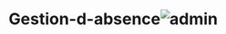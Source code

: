# Gestion-d-absence![admin](https://user-images.githubusercontent.com/57708186/107503473-4a436b00-6b9a-11eb-8970-59f07da95df1.jpg)
